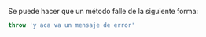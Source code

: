Se puede hacer que un método falle de la siguiente forma:

```javascript
throw 'y aca va un mensaje de error'
```